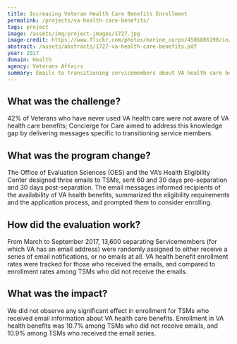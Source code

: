 ```yaml
---
title: Increasing Veteran Health Care Benefits Enrollment
permalink: /projects/va-health-care-benefits/
tags: project  
image: /assets/img/project-images/1727.jpg
image-credit: https://www.flickr.com/photos/marine_corps/4586886190/in/photolist-7ZjZsE
abstract: /assets/abstracts/1727-va-health-care-benefits.pdf
year: 2017
domain: Health
agency: Veterans Affairs
summary: Emails to transitioning servicemembers about VA health care benefits did not effect enrollment.
---
```

## What was the challenge?

42% of Veterans who have never used VA health care were not aware of VA health care benefits; Concierge for Care aimed to address this knowledge gap by delivering messages specific to transitioning service members.

## What was the program change?

The Office of Evaluation Sciences (OES) and the VA’s Health Eligibility Center designed three emails to TSMs, sent 60 and 30 days pre-separation and 30 days post-separation. The email messages informed recipients of the availability of VA health benefits, summarized the eligibility requirements and the application process, and prompted them to consider enrolling.

## How did the evaluation work?

From March to September 2017, 13,600 separating Servicemembers (for which VA has an email address) were randomly assigned to either receive a series of email notifications, or no emails at all. VA health benefit enrollment rates were tracked for those who received the emails, and compared to enrollment rates among TSMs who did not receive the emails.

## What was the impact?

We did not observe any significant effect in enrollment for TSMs who received email information about VA health care benefits. Enrollment in VA health benefits was 10.7% among TSMs who did not receive emails, and 10.9% among TSMs who received the email series.
